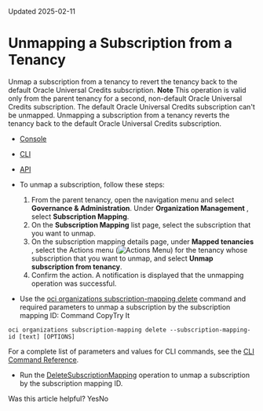 Updated 2025-02-11
# Unmapping a Subscription from a Tenancy
Unmap a subscription from a tenancy to revert the tenancy back to the default Oracle Universal Credits subscription. 
**Note** This operation is valid only from the parent tenancy for a second, non-default Oracle Universal Credits subscription. The default Oracle Universal Credits subscription can't be unmapped. Unmapping a subscription from a tenancy reverts the tenancy back to the default Oracle Universal Credits subscription. 
  * [Console](https://docs.oracle.com/en-us/iaas/Content/General/organization/subscription-mapping-delete.htm)
  * [CLI](https://docs.oracle.com/en-us/iaas/Content/General/organization/subscription-mapping-delete.htm)
  * [API](https://docs.oracle.com/en-us/iaas/Content/General/organization/subscription-mapping-delete.htm)


  * To unmap a subscription, follow these steps:
    1. From the parent tenancy, open the navigation menu and select **Governance & Administration**. Under **Organization Management** , select **Subscription Mapping**.
    2. On the **Subscription Mapping** list page, select the subscription that you want to unmap.
    3. On the subscription mapping details page, under **Mapped tenancies** , select the Actions menu (![Actions Menu](https://docs.oracle.com/en-us/iaas/Content/libraries/global-images/actions-menu.png)) for the tenancy whose subscription that you want to unmap, and select **Unmap subscription from tenancy**.
    4. Confirm the action. A notification is displayed that the unmapping operation was successful.
  * Use the [oci organizations subscription-mapping delete](https://docs.oracle.com/iaas/tools/oci-cli/latest/oci_cli_docs/cmdref/organizations/subscription-mapping/delete.html) command and required parameters to unmap a subscription by the subscription mapping ID:
Command
CopyTry It
```
oci organizations subscription-mapping delete --subscription-mapping-id [text] [OPTIONS]
```

For a complete list of parameters and values for CLI commands, see the [CLI Command Reference](https://docs.oracle.com/iaas/tools/oci-cli/latest).
  * Run the [DeleteSubscriptionMapping](https://docs.oracle.com/iaas/api/#/en/organizations/latest/SubscriptionMapping/DeleteSubscriptionMapping) operation to unmap a subscription by the subscription mapping ID.


Was this article helpful?
YesNo

